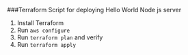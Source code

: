 ###Terraform Script for deploying Hello World Node js server

1. Install Terraform
2. Run `aws configure`
3. Run `terraform plan` and verify
4. Run `terraform apply`
